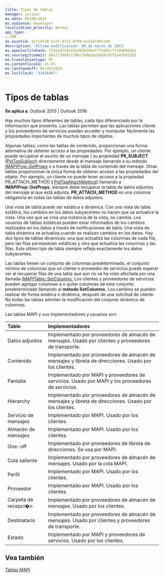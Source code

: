 ```yaml
---
title: Tipos de tablas
manager: soliver
ms.date: 03/09/2015
ms.audience: Developer
localization_priority: Normal
api_type:
- COM
ms.assetid: a1fc4f20-511f-4721-8f09-ec2a5fd0ccb0
description: 'Última modificación: 09 de marzo de 2015'
ms.openlocfilehash: 732b3d724c855d978250afff3d05c7f19909a5b2
ms.sourcegitcommit: 8657170d071f9bcf680aba50b9c07f2a4fb82283
ms.translationtype: MT
ms.contentlocale: es-ES
ms.lasthandoff: 04/28/2019
ms.locfileid: "33426467"
---
```

# <a name="types-of-tables"></a>Tipos de tablas

  
  
**Se aplica a**: Outlook 2013 | Outlook 2016 
  
Hay muchos tipos diferentes de tablas, cada tipo diferenciado por la información que presenta. Las tablas permiten que las aplicaciones cliente y los proveedores de servicios puedan acceder y manipular fácilmente las propiedades importantes de muchos tipos de objetos. 
  
Algunas tablas, como las tablas de contenido, proporcionan una forma alternativa de obtener acceso a las propiedades. Por ejemplo, un cliente puede recuperar el asunto de un mensaje ( su propiedad **PR_SUBJECT** ([PidTagSubject](pidtagsubject-canonical-property.md)) directamente desde el mensaje llamando a su método [IMAPIProp::GetProps](imapiprop-getprops.md) o a través de la tabla de contenido del mensaje. Otras tablas proporcionan la única forma de obtener acceso a las propiedades del objeto. Por ejemplo, un cliente no puede tener acceso a la propiedad PR_ATTACH_METHOD **(** [PidTagAttachMethod](pidtagattachmethod-canonical-property.md)) llamando a **IMAPIProp::GetProps**; siempre debe recuperar la tabla de datos adjuntos del mensaje al que está adjunta. **PR_ATTACH_METHOD** es una columna obligatoria en todas las tablas de datos adjuntos. 
  
Una vista de tabla puede ser estática o dinámica. Con una vista de tabla estática, los cambios en los datos subyacentes no hacen que se actualice la vista. Una vez que se crea una instancia de la vista, no cambia. Los usuarios de tablas estáticas pueden estar informados de los cambios realizados en los datos a través de notificaciones de tabla. Una vista de tabla dinámica se actualiza cuando se realizan cambios en los datos. Hay dos tipos de tablas dinámicas: una que actualiza las columnas de cada fila, pero las filas permanecen estáticas y otra que actualiza las columnas y las filas. Este último tipo de tabla siempre refleja exactamente los datos subyacentes.
  
Las tablas tienen un conjunto de columnas predeterminado, el conjunto mínimo de columnas que un cliente o proveedor de servicios puede esperar ver al recuperar filas de una tabla que aún no se ha visto afectada por una llamada [IMAPITable::SetColumns.](imapitable-setcolumns.md) Los clientes y proveedores de servicios pueden agregar columnas a o quitar columnas de este conjunto predeterminado llamando al **método SetColumns.** Los cambios se pueden realizar de forma estática o dinámica, después de una solicitud de cliente. No todas las tablas admiten la modificación del conjunto dinámico de columnas. 
  
Las tablas MAPI y sus implementadores y usuarios son:
  
|**Table**|**Implementadores**|
|:-----|:-----|
|Datos adjuntos  <br/> |Implementado por proveedores de almacén de mensajes. Usado por clientes y proveedores de transporte.  <br/> |
|Contenido  <br/> |Implementado por proveedores de almacén de mensajes y libreta de direcciones. Usado por los clientes.  <br/> |
|Pantalla  <br/> |Implementado por MAPI y proveedores de servicios. Usado por MAPI y los proveedores de servicios.  <br/> |
|Hierarchy  <br/> |Implementado por proveedores de almacén de mensajes y libreta de direcciones. Usado por los clientes.  <br/> |
|Servicio de mensajes  <br/> |Implementado por MAPI. Usado por los clientes.  <br/> |
|Almacén de mensajes  <br/> |Implementado por MAPI. Usado por los clientes.  <br/> |
|One-off  <br/> |Implementado por proveedores de libreta de direcciones. Se usa por MAPI.  <br/> |
|Cola saliente  <br/> |Implementado por proveedores de almacén de mensajes. Usado por la cola MAPI.  <br/> |
|Perfil  <br/> |Implementado por MAPI. Usado por los clientes.  <br/> |
|Proveedor  <br/> |Implementado por MAPI. Usado por los clientes.  <br/> |
|Carpeta de recepci�n  <br/> |Implementado por proveedores de almacén de mensajes. Usado por los clientes.  <br/> |
|Destinatario  <br/> |Implementado por proveedores de almacén de mensajes. Usado por clientes y proveedores de transporte.  <br/> |
|Estado  <br/> |Implementado por MAPI y proveedores de servicios. Usado por los clientes.  <br/> |
   
## <a name="see-also"></a>Vea también



[Tablas MAPI](mapi-tables.md)

